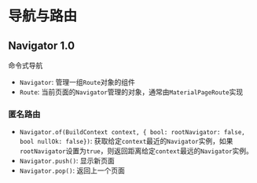 # 导航与路由

## Navigator 1.0

命令式导航

- `Navigator`: 管理一组`Route`对象的组件
- `Route`: 当前页面的`Navigator`管理的对象，通常由`MaterialPageRoute`实现

### 匿名路由

- `Navigator.of(BuildContext context, { bool: rootNavigator: false, bool nullOk: false})`: 获取给定`context`最近的`Navigator`实例，如果`rootNavigator`设置为`true`，则返回距离给定`context`最远的`Navigator`实例。
- `Navigator.push()`: 显示新页面
- `Navigator.pop()`: 返回上一个页面